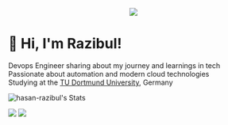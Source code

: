 <p align="center">
  <!-- Typing SVG by DenverCoder1 - https://github.com/DenverCoder1/readme-typing-svg -->
  <a href="https://github.com/DenverCoder1/readme-typing-svg">
    <img src="https://readme-typing-svg.demolab.com/?lines=DevOps%20Engineer%20web%20and%20app%20developer;Experienced%20UI%2FUX%20Designer;10%2B%20years%20of%20coding%20experience;Always%20learning%20new%20things&font=Fira%20Code&center=true&width=440&height=45&color=f75c7e&vCenter=true&pause=1000&size=22" /></a>
</p>


# 👋 Hi, I'm Razibul!
Devops Engineer sharing about my journey and learnings in tech<br/>
Passionate about automation and modern cloud technologies<br/>
Studying at the [TU Dortmund University](https://www.tu-dortmund.de/), Germany<br/>


![hasan-razibul's Stats](https://github-readme-stats-tau-blush.vercel.app/api?username=hasan-razibul&theme=vue-dark&show_icons=true&hide_border=true&include_all_commits=true&rank_icon=github&border_radius=10)

<div align="left">
    <img src="https://skillicons.dev/icons?i=python,aws,terraform,docker,kubernetes,github,githubactions" />
    <img src="https://skillicons.dev/icons?i=linux,prometheus,grafana,mongodb,postgres" /><br>
</div>
